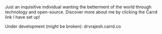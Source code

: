 Just an inquisitive individual wanting the betterment of the world through technology and open-source. Discover more about me by clicking the Carrd link I have set up!

Under development (might be broken): drvrajesh.carrd.co
